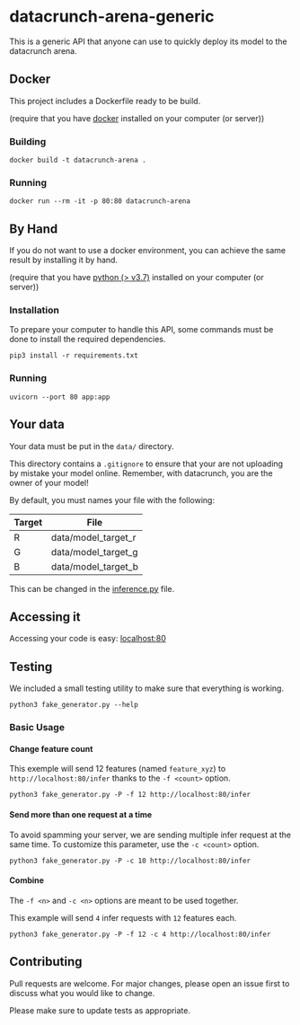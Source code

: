 # datacrunch-arena-generic

This is a generic API that anyone can use to quickly deploy its model to the datacrunch arena.

## Docker

This project includes a Dockerfile ready to be build.

(require that you have [docker](https://www.docker.com/) installed on your computer (or server))

### Building

```
docker build -t datacrunch-arena .
```

### Running

```
docker run --rm -it -p 80:80 datacrunch-arena
```

## By Hand

If you do not want to use a docker environment, you can achieve the same result by installing it by hand.

(require that you have [python (> v3.7)](https://www.python.org/) installed on your computer (or server))

### Installation

To prepare your computer to handle this API, some commands must be done to install the required dependencies.

```
pip3 install -r requirements.txt
```

### Running

```
uvicorn --port 80 app:app
```

## Your data

Your data must be put in the `data/` directory.

This directory contains a `.gitignore` to ensure that your are not uploading by mistake your model online. Remember, with datacrunch, you are the owner of your model!

By default, you must names your file with the following:

| Target | File                |
|--------|---------------------|
| R      | data/model_target_r |
| G      | data/model_target_g |
| B      | data/model_target_b |

This can be changed in the [inference.py](inference.py) file.

## Accessing it

Accessing your code is easy: [localhost:80](http://localhost:80)

## Testing

We included a small testing utility to make sure that everything is working.

```
python3 fake_generator.py --help
```

### Basic Usage

#### Change feature count

This exemple will send 12 features (named `feature_xyz`) to `http://localhost:80/infer` thanks to the `-f <count>` option.

```
python3 fake_generator.py -P -f 12 http://localhost:80/infer
```

#### Send more than one request at a time

To avoid spamming your server, we are sending multiple infer request at the same time. To customize this parameter, use the `-c <count>` option.

```
python3 fake_generator.py -P -c 10 http://localhost:80/infer
```

#### Combine

The `-f <n>` and `-c <n>` options are meant to be used together.

This example will send `4` infer requests with `12` features each.
```
python3 fake_generator.py -P -f 12 -c 4 http://localhost:80/infer
```

## Contributing

Pull requests are welcome. For major changes, please open an issue first to discuss what you would like to change.

Please make sure to update tests as appropriate.
